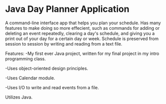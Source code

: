 # Java Day Planner Application

A command-line interface app that helps you plan your schedule. Has many features to make doing so more effecient,
such as commands for adding or deleting an event repeatedly, clearing a day's schedule, and giving you a print out of your day
for a certain day or week. Schedule is preserved from session to session by writing and reading from a text file.

Features:
-My first ever Java project, written for my final project in my intro programming class.

-Uses object-oriented design principles.

-Uses Calendar module.

-Uses I/O to write and read events from a file.

Utilizes Java.
